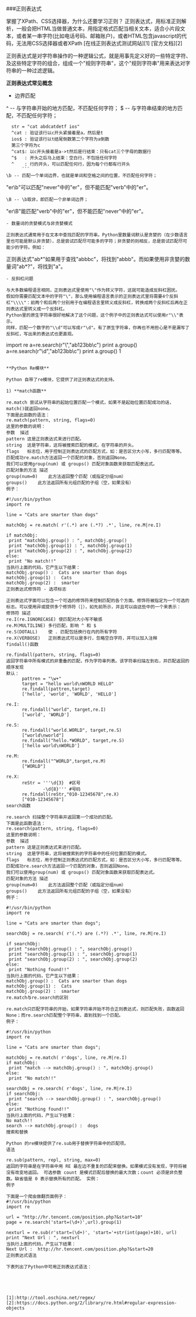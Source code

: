 ###正则表达式

掌握了XPath、CSS选择器，为什么还要学习正则？
正则表达式，用标准正则解析，一般会把HTML当做普通文本，用指定格式匹配当相关文本，适合小片段文本，或者某一串字符(比如电话号码、邮箱账户)，或者HTML包含javascript的代码，无法用CSS选择器或者XPath
[在线正则表达式测试网站][1]
[官方文档][2]


正则表达式是对字符串操作的一种逻辑公式，就是用事先定义好的一些特定字符、及这些特定字符的组合，组成一个"规则字符串"，这个"规则字符串"用来表达对字符串的一种过滤逻辑。

**正则表达式常见概念**

- 边界匹配

 ^ -- 与字符串开始的地方匹配，不匹配任何字符；
$ -- 与字符串结束的地方匹配，不匹配任何字符；
```
  str = "cat abdcatdetf ios"
  ^cat : 验证该行以c开头紧接着是a，然后是t
  ios$ : 验证该行以t结尾倒数第二个字符为a倒数
  第三个字符为c
  ^cat$: 以c开头接着是a->t然后是行结束：只有cat三个字母的数据行
  ^$   : 开头之后马上结束：空白行，不包括任何字符
  ^    : 行的开头，可以匹配任何行，因为每个行都有行开头
      ```
\b -- 匹配一个单词边界，也就是单词和空格之间的位置，不匹配任何字符；
```
  "er\b"可以匹配"never"中的"er"，但不能匹配"verb"中的"er"。
  ```
\B -- \b取非，即匹配一个非单词边界；
```
  "er\B"能匹配"verb"中的"er"，但不能匹配"never"中的"er"。
  ```
- 数量词的贪婪模式与非贪婪模式
 
 正则表达式通常用于在文本中查找匹配的字符串。Python里数量词默认是贪婪的（在少数语言里也可能是默认非贪婪），总是尝试匹配尽可能多的字符；非贪婪的则相反，总是尝试匹配尽可能少的字符。例如：
 ```
  正则表达式"ab*"如果用于查找"abbbc"，将找到"abbb"。而如果使用非贪婪的数量词"ab*?"，将找到"a"。
  ```
- 反斜杠问题

 与大多数编程语言相同，正则表达式里使用"\"作为转义字符，这就可能造成反斜杠困扰。
假如你需要匹配文本中的字符"\"，那么使用编程语言表示的正则表达式里将需要4个反斜杠"\\\\"：前两个和后两个分别用于在编程语言里转义成反斜杠，转换成两个反斜杠后再在正则表达式里转义成一个反斜杠。
Python里的原生字符串很好地解决了这个问题，这个例子中的正则表达式可以使用r"\\"表示。
同样，匹配一个数字的"\\d"可以写成r"\d"。有了原生字符串，你再也不用担心是不是漏写了反斜杠，写出来的表达式也更直观。
```
  import re
  a=re.search(r"\\","ab123bb\c")
  print a.group()
  \
  a=re.search(r"\d","ab123bb\c")
  print a.group()
  1
  ```
  
**Python Re模块**

Python 自带了re模块，它提供了对正则表达式的支持。

1) **match函数**

re.match 尝试从字符串的起始位置匹配一个模式，如果不是起始位置匹配成功的话，match()就返回none。
下面是此函数的语法：
re.match(pattern, string, flags=0)
这里的参数的说明：
参数	描述
pattern	这是正则表达式来进行匹配。
string	这是字符串，这将被搜索匹配的模式，在字符串的开头。
flags	标志位，用于控制正则表达式的匹配方式，如：是否区分大小写，多行匹配等等。
匹配成功re.match方法返回一个匹配的对象，否则返回None。
我们可以使用group(num) 或 groups() 匹配对象函数来获取匹配表达式。
匹配对象的方法	描述
group(num=0)	此方法返回整个匹配（或指定分组num）
groups()	此方法返回所有元组匹配的子组（空，如果没有）
例子：

#!/usr/bin/python
import re

line = "Cats are smarter than dogs"

matchObj = re.match( r'(.*) are (.*?) .*', line, re.M|re.I)

if matchObj:
   print "matchObj.group() : ", matchObj.group()
   print "matchObj.group(1) : ", matchObj.group(1)
   print "matchObj.group(2) : ", matchObj.group(2)
else:
   print "No match!!"
当执行上面的代码，它产生以下结果：
matchObj.group() :  Cats are smarter than dogs
matchObj.group(1) :  Cats
matchObj.group(2) :  smarter
正则表达式修饰符 - 选项标志

正则表达式字面可以包含一个可选的修饰符来控制匹配的各个方面。修饰符被指定为一个可选的标志。可以使用异或提供多个修饰符（|），如先前所示，并且可以由这些中的一个来表示：
修饰符	描述
re.I(re.IGNORECASE)	使匹配对大小写不敏感
re.M(MULTILINE)	多行匹配，影响 ^ 和 $
re.S(DOTALL)	使 . 匹配包括换行在内的所有字符
re.X(VERBOSE)	正则表达式可以是多行，忽略空白字符，并可以加入注释
findall()函数

re.findall(pattern, string, flags=0)
返回字符串中所有模式的非重叠的匹配，作为字符串列表。该字符串扫描左到右，并匹配返回的顺序发现
默认：
        pattren = "\w+"
        target = "hello world\nWORLD HELLO"
        re.findall(pattren,target)
        ['hello', 'world', 'WORLD', 'HELLO']

re.I:   
        re.findall("world", target,re.I)
        ['world', 'WORLD']

re.S:   
        re.findall("world.WORLD", target,re.S)
        ["world\nworld"]
        re.findall("hello.*WORLD", target,re.S)
        ['hello world\nWORLD']

re.M:
        re.findall("^WORLD",target,re.M)
        ["WORLD"]

re.X:
        reStr = '''\d{3}  #区号
                -\d{8}''' #号码
        re.findall(reStr,"010-12345678",re.X) 
        ["010-12345678"]
search函数

re.search 扫描整个字符串并返回第一个成功的匹配。
下面是此函数语法：
re.search(pattern, string, flags=0)
这里的参数说明：
参数	描述
pattern	这是正则表达式来进行匹配。
string	这是字符串，这将被搜索到的字符串中的任何位置匹配的模式。
flags	标志位，用于控制正则表达式的匹配方式，如：是否区分大小写，多行匹配等等。
匹配成功re.search方法返回一个匹配的对象，否则返回None。
我们可以使用group(num) 或 groups() 匹配对象函数来获取匹配表达式。
匹配对象的方法	描述
group(num=0)	此方法返回整个匹配（或指定分组num）
groups()	此方法返回所有元组匹配的子组（空，如果没有）
例子：

#!/usr/bin/python
import re

line = "Cats are smarter than dogs";

searchObj = re.search( r'(.*) are (.*?) .*', line, re.M|re.I)

if searchObj:
   print "searchObj.group() : ", searchObj.group()
   print "searchObj.group(1) : ", searchObj.group(1)
   print "searchObj.group(2) : ", searchObj.group(2)
else:
   print "Nothing found!!"
当执行上面的代码，它产生以下结果：
matchObj.group() :  Cats are smarter than dogs
matchObj.group(1) :  Cats
matchObj.group(2) :  smarter
re.match与re.search的区别

re.match只匹配字符串的开始，如果字符串开始不符合正则表达式，则匹配失败，函数返回None；而re.search匹配整个字符串，直到找到一个匹配。
例子：

#!/usr/bin/python
import re

line = "Cats are smarter than dogs";

matchObj = re.match( r'dogs', line, re.M|re.I)
if matchObj:
   print "match --> matchObj.group() : ", matchObj.group()
else:
   print "No match!!"

searchObj = re.search( r'dogs', line, re.M|re.I)
if searchObj:
   print "search --> searchObj.group() : ", searchObj.group()
else:
   print "Nothing found!!"
当执行上面的代码，产生以下结果：
No match!!
search --> matchObj.group() :  dogs
搜索和替换

Python 的re模块提供了re.sub用于替换字符串中的匹配项。
语法

re.sub(pattern, repl, string, max=0)
返回的字符串是在字符串中用 RE 最左边不重复的匹配来替换。如果模式没有发现，字符将被没有改变地返回。 可选参数 count 是模式匹配后替换的最大次数；count 必须是非负整数。缺省值是 0 表示替换所有的匹配。 实例：
例子

下面是一个爬虫做翻页面例子：
#!/usr/bin/python
import re

url = "http://hr.tencent.com/position.php?&start=10"
page = re.search('start=(\d+)',url).group(1)

nexturl = re.sub(r'start=(\d+)', 'start='+str(int(page)+10), url)
print "Next Url : ", nexturl
当执行上面的代码，产生以下结果：
Next Url :  http://hr.tencent.com/position.php?&start=20
正则表达式语法

下表列出了Python中可用正则表达式语法：





[1]:http://tool.oschina.net/regex/
[2]:https://docs.python.org/2/library/re.html#regular-expression-objects
